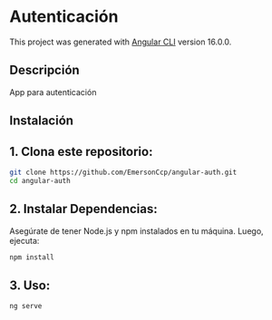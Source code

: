 # Autenticación

This project was generated with [Angular CLI](https://github.com/angular/angular-cli) version 16.0.0.

## Descripción

App para autenticación

## Instalación

## 1. Clona este repositorio:

```bash
git clone https://github.com/EmersonCcp/angular-auth.git
cd angular-auth
```

## 2. Instalar Dependencias:

Asegúrate de tener Node.js y npm instalados en tu máquina. Luego, ejecuta:

```bash
npm install
```

## 3. Uso:

```bash
ng serve
```
